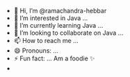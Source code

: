 - 👋 Hi, I’m @ramachandra-hebbar
- 👀 I’m interested in Java ...
- 🌱 I’m currently learning Java ...
- 💞️ I’m looking to collaborate on Java ...
- 📫 How to reach me ...
- 😄 Pronouns: ...
- ⚡ Fun fact: ... Am a foodie ✨ 
- 
<!---
ramachandra-hebbar/ramachandra-hebbar is a ✨ special ✨ repository because its `README.md` (this file) appears on your GitHub profile.
You can click the Preview link to take a look at your changes.
--->
